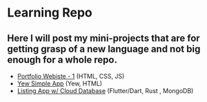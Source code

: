 # Learning Repo
## Here I will post my mini-projects that are for getting grasp of a new language and not big enough for a whole repo.
- [Portfolio Webiste - 1](./portfolio_webpage/page0) (HTML, CSS, JS)
- [Yew Simple App](./yew-app) (Yew, HTML)
- [Listing App w/ Cloud Database](./listings) (Flutter/Dart, Rust , MongoDB)
